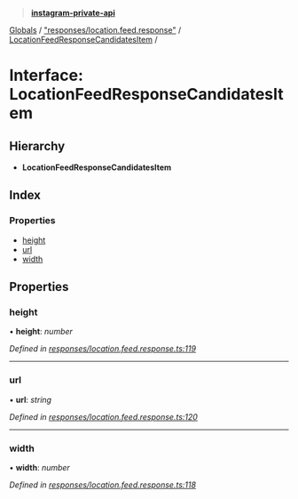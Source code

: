> **[instagram-private-api](../README.md)**

[Globals](../README.md) / ["responses/location.feed.response"](../modules/_responses_location_feed_response_.md) / [LocationFeedResponseCandidatesItem](_responses_location_feed_response_.locationfeedresponsecandidatesitem.md) /

# Interface: LocationFeedResponseCandidatesItem

## Hierarchy

- **LocationFeedResponseCandidatesItem**

## Index

### Properties

- [height](_responses_location_feed_response_.locationfeedresponsecandidatesitem.md#height)
- [url](_responses_location_feed_response_.locationfeedresponsecandidatesitem.md#url)
- [width](_responses_location_feed_response_.locationfeedresponsecandidatesitem.md#width)

## Properties

### height

• **height**: _number_

_Defined in [responses/location.feed.response.ts:119](https://github.com/realinstadude/instagram-private-api/blob/4ae8fec/src/responses/location.feed.response.ts#L119)_

---

### url

• **url**: _string_

_Defined in [responses/location.feed.response.ts:120](https://github.com/realinstadude/instagram-private-api/blob/4ae8fec/src/responses/location.feed.response.ts#L120)_

---

### width

• **width**: _number_

_Defined in [responses/location.feed.response.ts:118](https://github.com/realinstadude/instagram-private-api/blob/4ae8fec/src/responses/location.feed.response.ts#L118)_
